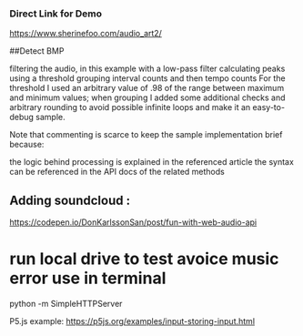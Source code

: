 ### Direct Link for Demo
https://www.sherinefoo.com/audio_art2/

##Detect BMP


filtering the audio, in this example with a low-pass filter
calculating peaks using a threshold
grouping interval counts and then tempo counts
For the threshold I used an arbitrary value of .98 of the range between maximum and minimum values; when grouping I added some additional checks and arbitrary rounding to avoid possible infinite loops and make it an easy-to-debug sample.

Note that commenting is scarce to keep the sample implementation brief because:

the logic behind processing is explained in the referenced article
the syntax can be referenced in the API docs of the related methods


## Adding soundcloud :
https://codepen.io/DonKarlssonSan/post/fun-with-web-audio-api

# run local drive to test avoice music error use in terminal
 python -m SimpleHTTPServer

 P5.js example:
 https://p5js.org/examples/input-storing-input.html
